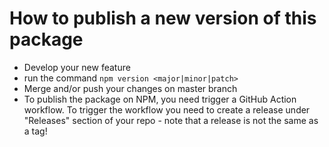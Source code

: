 
# How to publish a new version of this package

* Develop your new feature
* run the command `npm version <major|minor|patch>`
* Merge and/or push your changes on master branch
* To publish the package on NPM, you need trigger a GitHub Action workflow. To trigger the workflow you need to create a release under "Releases" section of your repo - note that a release is not the same as a tag!
